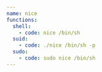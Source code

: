 ```yaml
---
name: nice
functions:
  shell:
    - code: nice /bin/sh
  suid:
    - code: ./nice /bin/sh -p
  sudo:
    - code: sudo nice /bin/sh
---
```


